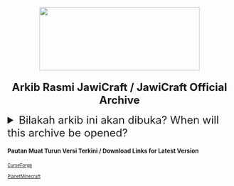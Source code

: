 <p align="center"><img src="https://i.imgur.com/lUyeJp9.png"  width="360" height="143">

### <p align="center"><font size=5><strong>Arkib Rasmi JawiCraft / JawiCraft Official Archive</strong></p>

<details>
<summary>Bilakah arkib ini akan dibuka? When will this archive be opened?</summary>
<br>
<font size=2>Arkib ini akan dibuka pada 31 Ogos 2023 sempena sambutan Ulang Tahun Kedua JawiCraft</p>
This archive will be opened on August 31st 2023 to celebrate JawiCraft's 2nd Anniversary</p>
<p align="left">ارکيب اين اکن دبوک ڤد  31  اوݢوس  2023 سمڤنا سمبوتن اولڠ تاهون کدوا جاوي‌کرف‌ت</p>
</details>

#### Pautan Muat Turun Versi Terkini / Download Links for Latest Version</p>
<font size=1>[CurseForge](https://legacy.curseforge.com/minecraft/texture-packs/jawicraft-language-pack/)</p>
<font size=1>[PlanetMinecraft](https://www.planetminecraft.com/texture-pack/jawicraft-language-pack/)</p>
